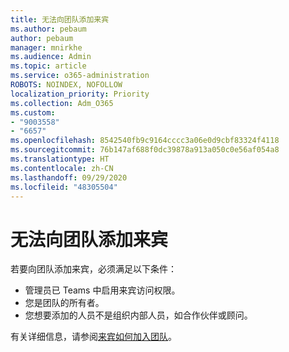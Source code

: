 ```yaml
---
title: 无法向团队添加来宾
ms.author: pebaum
author: pebaum
manager: mnirkhe
ms.audience: Admin
ms.topic: article
ms.service: o365-administration
ROBOTS: NOINDEX, NOFOLLOW
localization_priority: Priority
ms.collection: Adm_O365
ms.custom:
- "9003558"
- "6657"
ms.openlocfilehash: 8542540fb9c9164cccc3a06e0d9cbf83324f4118
ms.sourcegitcommit: 76b147af688f0dc39878a913a050c0e56af054a8
ms.translationtype: HT
ms.contentlocale: zh-CN
ms.lasthandoff: 09/29/2020
ms.locfileid: "48305504"
---
```

# <a name="cant-add-guests-to-a-team"></a>无法向团队添加来宾

若要向团队添加来宾，必须满足以下条件：  

- 管理员已 Teams 中启用来宾访问权限。
- 您是团队的所有者。
- 您想要添加的人员不是组织内部人员，如合作伙伴或顾问。

有关详细信息，请参阅[来宾如何加入团队](https://docs.microsoft.com/MicrosoftTeams/guest-joins)。